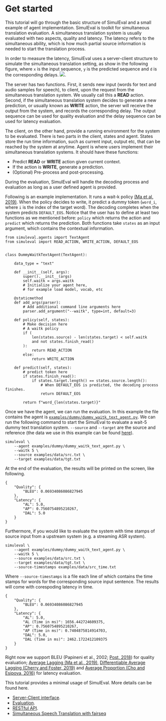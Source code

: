 # Get started

This tutorial will go through the basic structure of SimulEval and a small example of agent implementation. SimulEval is toolkit for simultaneous translation evaluation. A simultaneous translation system is usually evaluated with two aspects, quality and latency. The latency refers to the simultaneous ability, which is how much partial source information is needed to start the translation process.

In order to measure the latency, SimulEval uses a server-client structure to simulate the simultaneous translation setting, as show in the following figure, where `x` is the input sequence, `y` is the predicted sequence and `d` is the corresponding delays.
![](architecture.png).

The server has two functions.
First, it sends new input (words for text and audio samples for speech), to client, upon the request from the simultaneous translation system.
We usually call this a **READ** action.
Second, if the simultaneous translation system decides to generate a new prediction, or usually known as **WRITE** action, the server will receive the output from the system, and records the corresponding delay.
The output sequence can be used for quality evaluation and the delay sequence can be used for latency evaluation.

The client, on the other hand, provide a running environment for the system to be evaluated.
There is two parts in the client, states and agent.
States store the run time information, such as current input, output etc,
that can be reached by the system at anytime.
Agent is where users implement their simultaneous translation systems.
It should have these functions:
- Predict **READ** or **WRITE** action given current context.
- If the action is **WRITE**, generate a prediction.
- (Optional) Pre-process and post-processing.

During the evaluation, SimulEval will handle the decoding process and evaluation as long as a user defined agent is provided.

Following is an example implementation. It runs a wait-k policy [(Ma et al, 2019)](https://www.aclweb.org/anthology/P19-1289.pdf). When the policy decides to write, it predict a dummy token (`word_i`, where `i` is the index of the target word). The decoding completes when the system predicts `DEFAULT_EOS`.
Notice that the user has to define at least two functions as we mentioned before: `policy` which returns the action and `predict` which returns the prediction.
Both functions take `states` as an input argument, which contains the contextual information.
```
from simuleval.agents import TextAgent
from simuleval import READ_ACTION, WRITE_ACTION, DEFAULT_EOS


class DummyWaitkTextAgent(TextAgent):

    data_type = "text"

    def __init__(self, args):
        super().__init__(args)
        self.waitk = args.waitk
        # Initialize your agent here,
		# for example load model, vocab, etc

    @staticmethod
    def add_args(parser):
        # Add additional command line arguments here
        parser.add_argument("--waitk", type=int, default=3)

    def policy(self, states):
        # Make decision here
		# A waitk policy
        if (
			len(states.source) - len(states.target) < self.waitk
			and not states.finish_read()
		):
            return READ_ACTION
        else:
            return WRITE_ACTION

    def predict(self, states):
        # predict token here
        if states.finish_read():
            if states.target.length() == states.source.length():
				# When DEFAULT_EOS is predicted, the decoding process finishes.
                return DEFAULT_EOS

        return f"word_{len(states.target)}"
```

Once we have the agent, we can run the evaluation.
In this example the file contains the agent is [`examples/dummy/dummy_waitk_text_agent.py`](../examples/dummy/dummy_waitk_text_agent.py).
We can run the following command to start the SimulEval to evaluate a wait-5 dummy text translation system. `--source` and `--target` are the source and reference (the data we use in this example can be found [here](../examples/data)).
```
simuleval \
	--agent examples/dummy/dummy_waitk_text_agent.py \
	--waitk 5 \
	--source examples/data/src.txt \
	--target examples/data/tgt.txt
```

At the end of the evaluation, the results will be printed on the screen, like following.
```
{
    "Quality": {
        "BLEU": 0.06934086086827945
    },
    "Latency": {
        "AL": 5.0,
        "AP": 0.7560754895210267,
        "DAL": 5.0
    }
}
```

Furthermore, if you would like to evaluate the system with time stamps of source input from a upstream system (e.g. a streaming ASR system).
```
simuleval \
	--agent examples/dummy/dummy_waitk_text_agent.py \
	--waitk 5 \
	--source examples/data/src.txt \
	--target examples/data/tgt.txt \
	--source-timestamps examples/data/src_time.txt
```
Where `--source-timestamps` is a file each line of which contains the time stamps for words for the corresponding source input sentence.
The results will come with corespoding latency in time.
```
{
    "Quality": {
        "BLEU": 0.06934086086827945
    },
    "Latency": {
        "AL": 5.0,
        "AL (Time in ms)": 1656.442724609375,
        "AP": 0.7560754895210267,
        "AP (Time in ms)": 0.7404875814914703,
        "DAL": 5.0,
        "DAL (Time in ms)": 2462.1722412109375
    }
}
```

Right now we support BLEU (Papineni et al., 2002; [Post, 2018](https://www.aclweb.org/anthology/W18-6319/)) for quality evaluation; [Average Lagging (Ma et al., 2019)](https://www.aclweb.org/anthology/P19-1289.pdf), [Differentiable Average Lagging (Cherry and Foster, 2019)](https://arxiv.org/abs/1906.00048) and [Average Proportion (Cho and Esipova, 2016)](https://arxiv.org/abs/1606.02012) for latency evaluation.

This tutorial provides a minimal usage of SimulEval.
More details can be found here.
- [Server-Client interface](./server_client.md).
- [Evaluation](./evaluation.md).
- [RESTful API](./restful_api.md).
- [Simultaneous Speech Translation with fairseq](https://github.com/pytorch/fairseq/blob/master/examples/speech_to_text/docs/simulst_mustc_example.md)
